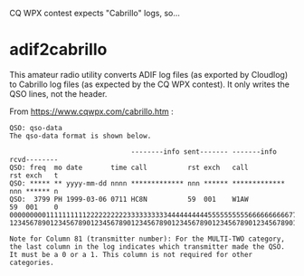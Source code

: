 CQ WPX contest expects "Cabrillo" logs, so...

adif2cabrillo
=============

This amateur radio utility converts ADIF log files (as exported by Cloudlog)
to Cabrillo log files (as expected by the CQ WPX contest).
It only writes the QSO lines, not the header.

From <https://www.cqwpx.com/cabrillo.htm> :

```
QSO: qso-data
The qso-data format is shown below.

                              --------info sent------- -------info rcvd--------
QSO: freq  mo date       time call          rst exch   call          rst exch   t
QSO: ***** ** yyyy-mm-dd nnnn ************* nnn ****** ************* nnn ****** n
QSO:  3799 PH 1999-03-06 0711 HC8N          59  001    W1AW          59  001    0
000000000111111111122222222223333333333444444444455555555556666666666777777777788
123456789012345678901234567890123456789012345678901234567890123456789012345678901

Note for Column 81 (transmitter number): For the MULTI-TWO category, the last column in the log indicates which transmitter made the QSO. It must be a 0 or a 1. This column is not required for other categories.
```
